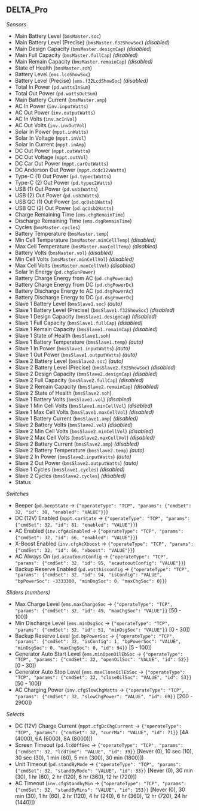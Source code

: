 ## DELTA_Pro

*Sensors*
- Main Battery Level (`bmsMaster.soc`)
- Main Battery Level (Precise) (`bmsMaster.f32ShowSoc`)   _(disabled)_
- Main Design Capacity (`bmsMaster.designCap`)   _(disabled)_
- Main Full Capacity (`bmsMaster.fullCap`)   _(disabled)_
- Main Remain Capacity (`bmsMaster.remainCap`)   _(disabled)_
- State of Health (`bmsMaster.soh`)
- Battery Level (`ems.lcdShowSoc`)
- Battery Level (Precise) (`ems.f32LcdShowSoc`)   _(disabled)_
- Total In Power (`pd.wattsInSum`)
- Total Out Power (`pd.wattsOutSum`)
- Main Battery Current (`bmsMaster.amp`)
- AC In Power (`inv.inputWatts`)
- AC Out Power (`inv.outputWatts`)
- AC In Volts (`inv.acInVol`)
- AC Out Volts (`inv.invOutVol`)
- Solar In Power (`mppt.inWatts`)
- Solar In Voltage (`mppt.inVol`)
- Solar In Current (`mppt.inAmp`)
- DC Out Power (`mppt.outWatts`)
- DC Out Voltage (`mppt.outVol`)
- DC Car Out Power (`mppt.carOutWatts`)
- DC Anderson Out Power (`mppt.dcdc12vWatts`)
- Type-C (1) Out Power (`pd.typec1Watts`)
- Type-C (2) Out Power (`pd.typec2Watts`)
- USB (1) Out Power (`pd.usb1Watts`)
- USB (2) Out Power (`pd.usb2Watts`)
- USB QC (1) Out Power (`pd.qcUsb1Watts`)
- USB QC (2) Out Power (`pd.qcUsb2Watts`)
- Charge Remaining Time (`ems.chgRemainTime`)
- Discharge Remaining Time (`ems.dsgRemainTime`)
- Cycles (`bmsMaster.cycles`)
- Battery Temperature (`bmsMaster.temp`)
- Min Cell Temperature (`bmsMaster.minCellTemp`)   _(disabled)_
- Max Cell Temperature (`bmsMaster.maxCellTemp`)   _(disabled)_
- Battery Volts (`bmsMaster.vol`)   _(disabled)_
- Min Cell Volts (`bmsMaster.minCellVol`)   _(disabled)_
- Max Cell Volts (`bmsMaster.maxCellVol`)   _(disabled)_
- Solar In Energy (`pd.chgSunPower`)
- Battery Charge Energy from AC (`pd.chgPowerAc`)
- Battery Charge Energy from DC (`pd.chgPowerDc`)
- Battery Discharge Energy to AC (`pd.dsgPowerAc`)
- Battery Discharge Energy to DC (`pd.dsgPowerDc`)
- Slave 1 Battery Level (`bmsSlave1.soc`)   _(auto)_
- Slave 1 Battery Level (Precise) (`bmsSlave1.f32ShowSoc`)   _(disabled)_
- Slave 1 Design Capacity (`bmsSlave1.designCap`)   _(disabled)_
- Slave 1 Full Capacity (`bmsSlave1.fullCap`)   _(disabled)_
- Slave 1 Remain Capacity (`bmsSlave1.remainCap`)   _(disabled)_
- Slave 1 State of Health (`bmsSlave1.soh`)
- Slave 1 Battery Temperature (`bmsSlave1.temp`)   _(auto)_
- Slave 1 In Power (`bmsSlave1.inputWatts`)   _(auto)_
- Slave 1 Out Power (`bmsSlave1.outputWatts`)   _(auto)_
- Slave 2 Battery Level (`bmsSlave2.soc`)   _(auto)_
- Slave 2 Battery Level (Precise) (`bmsSlave2.f32ShowSoc`)   _(disabled)_
- Slave 2 Design Capacity (`bmsSlave2.designCap`)   _(disabled)_
- Slave 2 Full Capacity (`bmsSlave2.fullCap`)   _(disabled)_
- Slave 2 Remain Capacity (`bmsSlave2.remainCap`)   _(disabled)_
- Slave 2 State of Health (`bmsSlave2.soh`)
- Slave 1 Battery Volts (`bmsSlave1.vol`)   _(disabled)_
- Slave 1 Min Cell Volts (`bmsSlave1.minCellVol`)   _(disabled)_
- Slave 1 Max Cell Volts (`bmsSlave1.maxCellVol`)   _(disabled)_
- Slave 1 Battery Current (`bmsSlave1.amp`)   _(disabled)_
- Slave 2 Battery Volts (`bmsSlave2.vol`)   _(disabled)_
- Slave 2 Min Cell Volts (`bmsSlave2.minCellVol`)   _(disabled)_
- Slave 2 Max Cell Volts (`bmsSlave2.maxCellVol`)   _(disabled)_
- Slave 2 Battery Current (`bmsSlave2.amp`)   _(disabled)_
- Slave 2 Battery Temperature (`bmsSlave2.temp`)   _(auto)_
- Slave 2 In Power (`bmsSlave2.inputWatts`)   _(auto)_
- Slave 2 Out Power (`bmsSlave2.outputWatts`)   _(auto)_
- Slave 1 Cycles (`bmsSlave1.cycles`)   _(disabled)_
- Slave 2 Cycles (`bmsSlave2.cycles`)   _(disabled)_
- Status

*Switches*
- Beeper (`pd.beepState` -> `{"operateType": "TCP", "params": {"cmdSet": 32, "id": 38, "enabled": "VALUE"}}`)
- DC (12V) Enabled (`mppt.carState` -> `{"operateType": "TCP", "params": {"cmdSet": 32, "id": 81, "enabled": "VALUE"}}`)
- AC Enabled (`inv.cfgAcEnabled` -> `{"operateType": "TCP", "params": {"cmdSet": 32, "id": 66, "enabled": "VALUE"}}`)
- X-Boost Enabled (`inv.cfgAcXboost` -> `{"operateType": "TCP", "params": {"cmdSet": 32, "id": 66, "xboost": "VALUE"}}`)
- AC Always On (`pd.acautooutConfig` -> `{"operateType": "TCP", "params": {"cmdSet": 32, "id": 95, "acautooutConfig": "VALUE"}}`)
- Backup Reserve Enabled (`pd.watthisconfig` -> `{"operateType": "TCP", "params": {"cmdSet": 32, "id": 94, "isConfig": "VALUE", "bpPowerSoc": -3333300, "minDsgSoc": 0, "maxChgSoc": 0}}`)

*Sliders (numbers)*
- Max Charge Level (`ems.maxChargeSoc` -> `{"operateType": "TCP", "params": {"cmdSet": 32, "id": 49, "maxChgSoc": "VALUE"}}` [50 - 100])
- Min Discharge Level (`ems.minDsgSoc` -> `{"operateType": "TCP", "params": {"cmdSet": 32, "id": 51, "minDsgSoc": "VALUE"}}` [0 - 30])
- Backup Reserve Level (`pd.bpPowerSoc` -> `{"operateType": "TCP", "params": {"cmdSet": 32, "isConfig": 1, "bpPowerSoc": "VALUE", "minDsgSoc": 0, "maxChgSoc": 0, "id": 94}}` [5 - 100])
- Generator Auto Start Level (`ems.minOpenOilEbSoc` -> `{"operateType": "TCP", "params": {"cmdSet": 32, "openOilSoc": "VALUE", "id": 52}}` [0 - 30])
- Generator Auto Stop Level (`ems.maxCloseOilEbSoc` -> `{"operateType": "TCP", "params": {"cmdSet": 32, "closeOilSoc": "VALUE", "id": 53}}` [50 - 100])
- AC Charging Power (`inv.cfgSlowChgWatts` -> `{"operateType": "TCP", "params": {"cmdSet": 32, "slowChgPower": "VALUE", "id": 69}}` [200 - 2900])

*Selects*
- DC (12V) Charge Current (`mppt.cfgDcChgCurrent` -> `{"operateType": "TCP", "params": {"cmdSet": 32, "currMa": "VALUE", "id": 71}}` [4A (4000), 6A (6000), 8A (8000)])
- Screen Timeout (`pd.lcdOffSec` -> `{"operateType": "TCP", "params": {"cmdSet": 32, "lcdTime": "VALUE", "id": 39}}` [Never (0), 10 sec (10), 30 sec (30), 1 min (60), 5 min (300), 30 min (1800)])
- Unit Timeout (`pd.standByMode` -> `{"operateType": "TCP", "params": {"cmdSet": 32, "standByMode": "VALUE", "id": 33}}` [Never (0), 30 min (30), 1 hr (60), 2 hr (120), 6 hr (360), 12 hr (720)])
- AC Timeout (`inv.cfgStandbyMin` -> `{"operateType": "TCP", "params": {"cmdSet": 32, "standByMins": "VALUE", "id": 153}}` [Never (0), 30 min (30), 1 hr (60), 2 hr (120), 4 hr (240), 6 hr (360), 12 hr (720), 24 hr (1440)])


